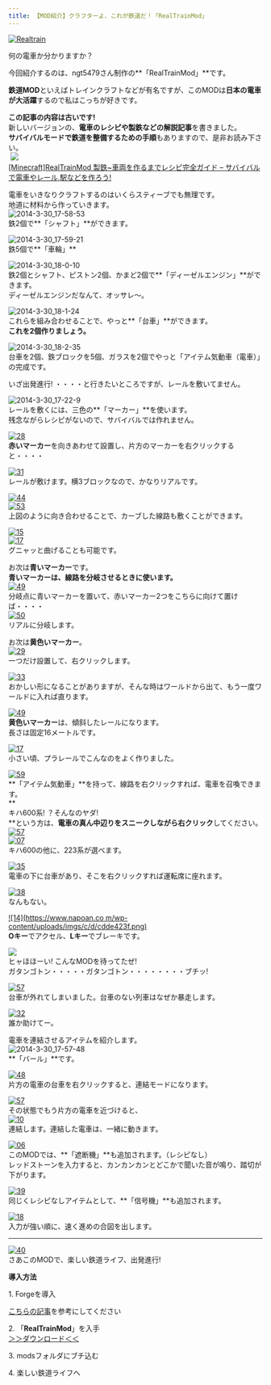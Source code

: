 ```yaml
---
title: 【MOD紹介】クラフターよ、これが鉄道だ！「RealTrainMod」
---
```


[![Realtrain](https://cdn-ak.f.st-hatena.com/images/fotolife/s/sasigume/20210208/20210208124834.png)](#0/4/04505b9e.png "Realtrain")

何の電車か分かりますか？

今回紹介するのは、ngt5479さん制作の**「RealTrainMod」**です。

**鉄道MOD**といえばトレインクラフトなどが有名ですが、このMODは**日本の電車が大活躍**するので私はこっちが好きです。

**この記事の内容は古いです!**  
新しいバージョンの、**電車のレシピや製鉄などの解説記事**を書きました。  
**サバイバルモードで鉄道を整備するための手順**もありますので、是非お読み下さい。  
 [![](https://cdn-ak.f.st-hatena.com/images/fotolife/s/sasigume/20210208/20210208155816.png)  
\[Minecraft\]RealTrainMod 製鉄~車両を作るまでレシピ完全ガイド – サバイバルで電車やレール,駅などを作ろう!](/42581236/ "[Minecraft]RealTrainMod 製鉄~車両を作るまでレシピ完全ガイド - サバイバルで電車やレール,駅などを作ろう!")

電車をいきなりクラフトするのはいくらスティーブでも無理です。  
地道に材料から作っていきます。  
![2014-3-30_17-58-53](https://cdn-ak.f.st-hatena.com/images/fotolife/s/sasigume/20210208/20210208131521.jpg)  
鉄2個で**「シャフト」**ができます。

![2014-3-30_17-59-21](https://cdn-ak.f.st-hatena.com/images/fotolife/s/sasigume/20210208/20210208125801.jpg)  
鉄5個で**「車輪」**

![2014-3-30_18-0-10](https://cdn-ak.f.st-hatena.com/images/fotolife/s/sasigume/20210208/20210208160513.jpg)  
鉄2個とシャフト、ピストン2個、かまど2個で**「ディーゼルエンジン」**ができます。  
ディーゼルエンジンだなんて、オッサレ～。

![2014-3-30_18-1-24](https://cdn-ak.f.st-hatena.com/images/fotolife/s/sasigume/20210208/20210208143340.jpg)  
これらを組み合わせることで、やっと**「台車」**ができます。  
**これを2個作りましょう。**

![2014-3-30_18-2-35](https://cdn-ak.f.st-hatena.com/images/fotolife/s/sasigume/20210208/20210208180603.jpg)  
台車を2個、鉄ブロックを5個、ガラスを2個でやっと「アイテム気動車（電車）」の完成です。

いざ出発進行! ・・・・と行きたいところですが、レールを敷いてません。

![2014-3-30_17-22-9](https://cdn-ak.f.st-hatena.com/images/fotolife/s/sasigume/20210208/20210208135017.jpg)  
レールを敷くには、三色の**「マーカー」**を使います。  
残念ながらレシピがないので、サバイバルでは作れません。

[![28](https://cdn-ak.f.st-hatena.com/images/fotolife/s/sasigume/20210208/20210208144420.png)](#7/8/782dd8ac.png "28")  
**赤いマーカー**を向きあわせて設置し、片方のマーカーを右クリックすると・・・・

[![31](https://cdn-ak.f.st-hatena.com/images/fotolife/s/sasigume/20210208/20210208162139.png)](#d/7/d716ee5d.png "31")  
レールが敷けます。横3ブロックなので、かなりリアルです。

[![44](https://cdn-ak.f.st-hatena.com/images/fotolife/s/sasigume/20210208/20210208125727.png)](#0/e/0e427e06.png "44")  
[![53](https://cdn-ak.f.st-hatena.com/images/fotolife/s/sasigume/20210208/20210208131525.png)](#1/e/1e95c66a.png "53")  
上図のように向き合わせることで、カーブした線路も敷くことができます。

[![15](https://cdn-ak.f.st-hatena.com/images/fotolife/s/sasigume/20210208/20210208130806.png)](#1/6/168ce839.png "15")  
[![17](https://cdn-ak.f.st-hatena.com/images/fotolife/s/sasigume/20210208/20210208144233.png)](#7/6/7651ec6a.png "17")  
グニャッと曲げることも可能です。

お次は**青いマーカー**です。  
**青いマーカーは、線路を分岐させるときに使います。**  
[![49](https://cdn-ak.f.st-hatena.com/images/fotolife/s/sasigume/20210208/20210208124601.png)](#0/1/014b78e0.png "49")  
分岐点に青いマーカーを置いて、赤いマーカー2つをこちらに向けて置けば・・・・  
[![50](https://cdn-ak.f.st-hatena.com/images/fotolife/s/sasigume/20210208/20210208132352.png)](#2/8/281383a4.png "50")  
リアルに分岐します。

お次は**黄色いマーカー**。  
[![29](https://cdn-ak.f.st-hatena.com/images/fotolife/s/sasigume/20210208/20210208132413.png)](#2/8/28a4cca9.png "29")  
一つだけ設置して、右クリックします。

[![33](https://cdn-ak.f.st-hatena.com/images/fotolife/s/sasigume/20210208/20210208154400.png)](#b/0/b05da0e3.png "33")  
おかしい形になることがありますが、そんな時はワールドから出て、もう一度ワールドに入れば直ります。

[![49](https://cdn-ak.f.st-hatena.com/images/fotolife/s/sasigume/20210208/20210208163155.png)](#e/2/e289b039.png "49")  
**黄色いマーカー**は、傾斜したレールになります。  
長さは固定16メートルです。

[![17](https://cdn-ak.f.st-hatena.com/images/fotolife/s/sasigume/20210208/20210208131601.png)](#1/f/1f8f6388.png "17")  
小さい頃、プラレールでこんなのをよく作りました。

[![59](https://cdn-ak.f.st-hatena.com/images/fotolife/s/sasigume/20210208/20210208142750.png)](#6/9/69d6caa8.png "59")  
**「アイテム気動車」**を持って、線路を右クリックすれば、電車を召喚できます。  
**  
キハ600系! ？そんなのヤダ!  
**という方は、**電車の真ん中辺りをスニークしながら右クリック**してください。  
[![57](https://cdn-ak.f.st-hatena.com/images/fotolife/s/sasigume/20210208/20210208141406.png)](#5/d/5d23c2df.png "57")  
[![07](https://cdn-ak.f.st-hatena.com/images/fotolife/s/sasigume/20210208/20210208161556.png)](#d/0/d0ec06dc.png "07")  
キハ600の他に、223系が選べます。

[![35](https://cdn-ak.f.st-hatena.com/images/fotolife/s/sasigume/20210208/20210208130714.png)](#1/5/15e744f2.png "35")  
電車の下に台車があり、そこを右クリックすれば運転席に座れます。

[![38](https://cdn-ak.f.st-hatena.com/images/fotolife/s/sasigume/20210208/20210208132803.png)](#2/c/2cd69484.png "38")  
なんもない。

[![14](https://www.napoan.co
m/wp-content/uploads/imgs/c/d/cdde423f.png)](#c/d/cdde423f.png "14")  
**Oキー**でアクセル、**Lキー**でブレーキです。  
  
[![](https://cdn-ak.f.st-hatena.com/images/fotolife/s/sasigume/20210208/20210208151451.png)](#9/4/949e6bb4.png "57")  
ヒャほほーい! こんなMODを待ってたぜ!  
ガタンゴトン・・・・・ガタンゴトン・・・・・・・・ブチッ!

[![57](https://cdn-ak.f.st-hatena.com/images/fotolife/s/sasigume/20210208/20210208151903.png)](#9/9/996089b1.png "57")  
台車が外れてしまいました。台車のない列車はなぜか暴走します。

[![32](https://cdn-ak.f.st-hatena.com/images/fotolife/s/sasigume/20210208/20210208140324.png)](#5/2/523ebde1.png "32")  
誰か助けてー。

電車を連結させるアイテムを紹介します。  
![2014-3-30_17-57-48](https://cdn-ak.f.st-hatena.com/images/fotolife/s/sasigume/20210208/20210208083301.jpg)  
**「バール」**です。

[![48](https://cdn-ak.f.st-hatena.com/images/fotolife/s/sasigume/20210208/20210208162851.png)](#d/e/de6cf8c8.png "48")  
片方の電車の台車を右クリックすると、連結モードになります。

[![57](https://cdn-ak.f.st-hatena.com/images/fotolife/s/sasigume/20210208/20210208153207.png)](#a/4/a48009cd.png "57")  
その状態でもう片方の電車を近づけると、  
[![10](https://cdn-ak.f.st-hatena.com/images/fotolife/s/sasigume/20210208/20210208135913.png)](#4/e/4ea9a8a1.png "10")  
連結します。連結した電車は、一緒に動きます。

[![06](https://cdn-ak.f.st-hatena.com/images/fotolife/s/sasigume/20210208/20210208160348.png)](#c/3/c3faddf0.png "06")  
このMODでは、**「遮断機」**も追加されます。（レシピなし）  
レッドストーンを入力すると、カンカンカンとどこかで聞いた音が鳴り、踏切が下がります。

[![39](https://cdn-ak.f.st-hatena.com/images/fotolife/s/sasigume/20210208/20210208160159.png)](#c/2/c29dcd26.png "39")  
同じくレシピなしアイテムとして、**「信号機」**も追加されます。

[![18](https://cdn-ak.f.st-hatena.com/images/fotolife/s/sasigume/20210208/20210208133528.png)](#3/8/38b93a99.png "18")  
入力が強い順に、速く進めの合図を出します。

---

[![40](https://cdn-ak.f.st-hatena.com/images/fotolife/s/sasigume/20210208/20210208142032.png)](#6/2/62600f5f.png "40")  
さあこのMODで、楽しい鉄道ライフ、出発進行!

**導入方法**

1\. Forgeを導入

[こちらの記事](/new-way-to-install-mod/)を参考にしてください

2\. 「**RealTrainMod**」を入手  
[＞＞ダウンロード＜＜](http://forum.minecraftuser.jp/viewtopic.php?f=13&t=13633)

3\. modsフォルダにブチ込む

4\. 楽しい鉄道ライフへ
